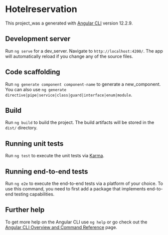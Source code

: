 
# Hotelreservation

This project_was a generated with [Angular CLI](https://github.com/angular/angular-cli)
 version 12.2.9.

## Development server

Run `ng serve` for a dev_server. Navigate to `http://localhost:4200/`. The app will automatically reload if you change any of the source files.

## Code scaffolding

Run `ng generate component component-name` to generate a new_component. You can also use `ng generate directive|pipe|service|class|guard|interface|enum|module`.

## Build

Run `ng build` to build the project. The build artifacts will be stored in the `dist/` directory.

## Running unit tests

Run `ng test` to execute the unit tests via [Karma](https://karma-runner.github.io).

## Running end-to-end tests

Run `ng e2e` to execute the end-to-end tests via a platform of your choice. To use this command, you need to first add a package that implements end-to-end testing capabilities.

## Further help

To get more help on the Angular CLI use `ng help` or go check out the [Angular CLI Overview and Command Reference](https://angular.io/cli) page.

